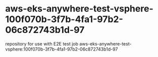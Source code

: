 # aws-eks-anywhere-test-vsphere-100f070b-3f7b-4fa1-97b2-06c872743b1d-97
repository for use with E2E test job aws-eks-anywhere-test-vsphere:100f070b-3f7b-4fa1-97b2-06c872743b1d-97
